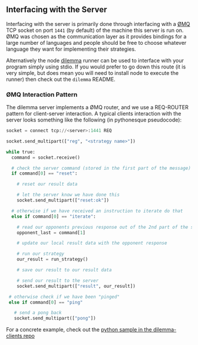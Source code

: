 ## Interfacing with the Server

Interfacing with the server is primarily done through interfacing with a [ØMQ](http://zeromq.org/) TCP socket on port `1441` (by default) of the
machine this server is run on.  ØMQ was chosen as the communication layer as it provides bindings for a large number of languages and people should
be free to choose whatever language they want for implementing their strategies.

Alternatively the node [dilemma](https://github.com/DamonOehlman/dilemma) runner can be used to interface with your program simply using stdio.  If
you would prefer to go down this route (it is very simple, but does mean you will need to install node to execute the runner) then check out the `dilemma` README.

### ØMQ Interaction Pattern

The dilemma server implements a ØMQ router, and we use a REQ-ROUTER pattern for client-server interaction.  A typical clients interaction with the server looks something like the following (in pythonesque pseudocode):

```py
socket = connect tcp://<server>:1441 REQ

socket.send_multipart(["reg", "<strategy name>"])

while true:
  command = socket.receive()

  # check the server command (stored in the first part of the message)
  if command[0] == "reset":

    # reset our result data

    # let the server know we have done this
    socket.send_multipart(["reset:ok"])

  # otherwise if we have received an instruction to iterate do that
  else if command[0] == "iterate":

    # read our opponents previous response out of the 2nd part of the server command
    opponent_last = command[1]

    # update our local result data with the opponent response

    # run our strategy
    our_result = run_strategy()

    # save our result to our result data

    # send our result to the server
    socket.send_multipart(["result", our_result])

 # otherwise check if we have been "pinged"
 else if command[0] == "ping"

   # send a pong back
   socket.send_multipart(["pong"])

```

For a concrete example, check out the [python sample in the dilemma-clients repo](https://github.com/DamonOehlman/dilemma-clients/blob/master/zmq/python/dilemma.py)
